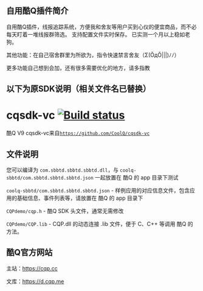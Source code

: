 自用酷Q插件简介
--------
自用酷Q插件，线报追踪系统，方便我和舍友等用户买到心仪的便宜商品，而不必每天盯着一堆线报群筛选。
支持配置文件实时保存。
已实测一个月以上稳如老狗。

其他功能：在自己宿舍群里为所欲为，指令快速禁言舍友（Σ(ŎдŎ|||)ﾉﾉ）

更多功能自己想到会加，还有很多需要优化的地方，请多指教


以下为原SDK说明（相关文件名已替换）
--------
# cqsdk-vc [![Build status](https://ci.appveyor.com/api/projects/status/b45ik9dass1rnrnj?svg=true)](https://ci.appveyor.com/project/Coxxs/cqsdk-vc)
酷Q V9
cqsdk-vc来自[`https://github.com/CoolQ/cqsdk-vc`](https://github.com/CoolQ/cqsdk-vc)

文件说明
--------

您可以编译为 `com.sbbtd.sbbtd.sbbtd.dll`，与 `coolq-sbbtd/com.sbbtd.sbbtd.sbbtd.json` 一起放置在 酷Q 的 app 目录下测试

`coolq-sbbtd/com.sbbtd.sbbtd.sbbtd.json` - 样例应用的对应信息文件，包含应用的基础信息、事件列表等，请放置在 酷Q 的 app 目录下

`CQPdemo/cqp.h` - 酷Q SDK 头文件，通常无需修改

`CQPdemo/CQP.lib` - CQP.dll 的动态连接 .lib 文件，便于 C、C++ 等调用 酷Q 的方法。

酷Q官方网站
--------
主站：https://cqp.cc

文库：https://d.cqp.me
